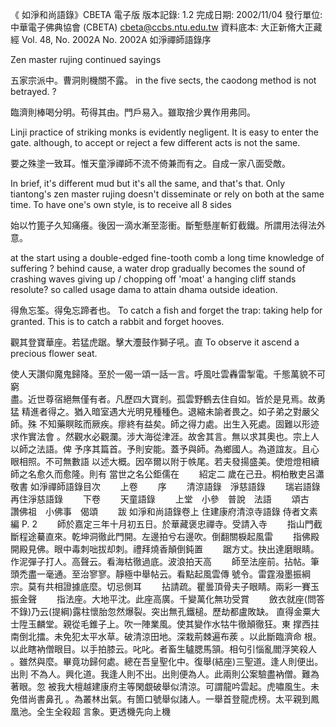 《 如淨和尚語錄》CBETA 電子版
版本記錄: 1.2
完成日期: 2002/11/04
發行單位: 中華電子佛典協會 (CBETA) cbeta@ccbs.ntu.edu.tw
資料底本: 大正新脩大正藏經 Vol. 48, No. 2002A
No. 2002A
如淨禪師語錄序

Zen master rujing continued sayings

五家宗派中。曹洞則機關不露。
in the five sects, the caodong method is not betrayed. ?


  臨濟則棒喝分明。苟得其由。門戶易入。雖取捨少異作用弗同。
  
  Linji practice of striking monks is evidently negligent. It is easy to enter the gate. although, to accept or reject a few different acts is not the same.
  
  要之殊塗一致耳。惟天童淨禪師不流不倚兼而有之。自成一家八面受敵。
  
  In brief, it's different mud but it's all the same, and that's that.
  Only tiantong's zen master rujing doesn't disseminate or rely on both at the same time. 
  To have one's own style, is to receive all 8 sides 
  
  始以竹篦子久知痛癢。後因一滴水漸至澎衝。斷塹懸崖斬釘截鐵。所謂用法得法外意。
  
  at the start using a double-edged fine-tooth comb a long time knowledge of suffering ?
  behind cause, a water drop gradually becomes the sound of crashing waves
  giving up / chopping off 'moat' a hanging cliff stands resolute?
  so called usage dama to attain dhama outside ideation.
  
  
  得魚忘筌。得兔忘蹄者也。
  To catch a fish and forget the trap: taking help for granted. This is to catch a rabbit and forget hooves.
  
  觀其登寶華座。若猛虎踞。擊大灋鼓作獅子吼。直
  To observe it ascend a precious flower seat. 
  
使人天讚仰魔鬼歸降。至於一偈一頌一話一言。呼風吐雲轟雷掣電。千態萬貌不可窮\
盡。近世尊宿絕無僅有者。凡歷四大寶剎。孤雲野鶴去住自如。皆於是見焉。故勇猛
精進者得之。猶入暗室遇大光明見種種色。退縮未諭者畏之。如子弟之對嚴父師。殊
不知藥瞑眩而厥疾。瘳終有益矣。師之得力處。出生入死處。固難以形迹求作實法會
。然觀水必觀瀾。涉大海從津涯。故舍其言。無以求其奧也。宗上人以師之法語。俾
予序其篇首。予則安能。蓋予與師。為鄉國人。為道誼友。且心眼相照。不可無數語
以述大概。因卒爾以附于帙尾。若夫發揚盛美。使燈燈相續師之名愈久而愈隆。則有
當世之名公鉅儒在
　　紹定二 歲在己丑。桐柏散吏呂瀟　敬書
如淨禪師語錄目次
　　上卷
　　序
　　清涼語錄　淨慈語錄
　　瑞岩語錄　再住淨慈語錄
　　下卷
　　天童語錄
　　上堂　小參　普說　法語
　　頌古　讚佛祖　小佛事　偈頌
　　跋
如淨和尚語錄卷上
住建康府清涼寺語錄
侍者文素編
P. 2
　　師於嘉定三年十月初五日。於華藏褒忠禪寺。受請入寺
　　指山門截斷程途驀直來。乾坤洞徹此門開。左邊拍兮右邊吹。倒翻關棙起風雷
　　指佛殿開殿見佛。眼中毒刺咄拔却刺。禮拜燒香顛倒鈍置
　　踞方丈。抉出達磨眼睛。作泥彈子打人。高聲云。看海枯徹過底。波浪拍天高
　　師至法座前。拈帖。筆頭禿盡一毫通。至治寥寥。靜極中舉帖云。看點起風雲傳
號令。雷霆潑墨振綱宗。莫有共相證據底麼。切忌側耳
　　拈請疏。瞿曇頂骨夫子眼睛。兩彩一賽玉振金聲
　　指法座。大地平沈。此座高廣。千變萬化無功受賞
　　斂衣就座(問答不錄)乃云(提綱)露柱懷胎忽然爆裂。突出無孔鐵槌。歷劫都盧敗缺。
直得金粟大士陞玉麟堂。親從毛錐子上。吹一陣業風。使其變作水牯牛徹顛徹狂。東
撑西拄南倒北擂。未免犯太平水草。破清涼田地。深栽荊棘遍布蒺 。以此斷臨濟命
根。以此瞎衲僧眼目。以手拍膝云。叱叱。者畜生驢腮馬頷。相句引惱亂閻浮笑殺人
。雖然與麼。畢竟功歸何處。總在吾皇聖化中。復舉(結座)三聖道。逢人則便出。出則
不為人。興化道。我逢人則不出。出則便為人。此兩則公案驗盡衲僧。難為著眼。忽
被我大檀越建康府主等閑覷破舉似清涼。可謂龍吟雲起。虎嘯風生。未免借尚書鼻孔
。為叢林出氣。有箇口號舉似諸人。一舉首登龍虎榜。太平親到鳳凰池。全生全殺超
言象。更透機先向上機
